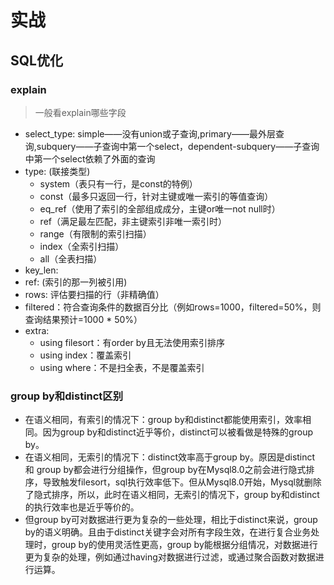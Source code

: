 # 实战
## SQL优化
### explain
> 一般看explain哪些字段
- select_type: simple——没有union或子查询,primary——最外层查询,subquery——子查询中第一个select，dependent-subquery——子查询中第一个select依赖了外面的查询
- type: (联接类型)
  - system（表只有一行，是const的特例）
  - const（最多只返回一行，针对主键或唯一索引的等值查询）
  - eq_ref（使用了索引的全部组成成分，主键or唯一not null时）
  - ref（满足最左匹配，非主键索引非唯一索引时）
  - range（有限制的索引扫描）
  - index（全索引扫描）
  - all（全表扫描）
- key_len: 
- ref: (索引的那一列被引用)
- rows: 评估要扫描的行（非精确值）
- filtered：符合查询条件的数据百分比（例如rows=1000，filtered=50%，则查询结果预计=1000 * 50%）
- extra: 
  - using filesort：有order by且无法使用索引排序
  - using index：覆盖索引
  - using where：不是扫全表，不是覆盖索引

### group by和distinct区别
- 在语义相同，有索引的情况下：group by和distinct都能使用索引，效率相同。因为group by和distinct近乎等价，distinct可以被看做是特殊的group by。
- 在语义相同，无索引的情况下：distinct效率高于group by。原因是distinct 和 group by都会进行分组操作，但group by在Mysql8.0之前会进行隐式排序，导致触发filesort，sql执行效率低下。但从Mysql8.0开始，Mysql就删除了隐式排序，所以，此时在语义相同，无索引的情况下，group by和distinct的执行效率也是近乎等价的。
- 但group by可对数据进行更为复杂的一些处理，相比于distinct来说，group by的语义明确。且由于distinct关键字会对所有字段生效，在进行复合业务处理时，group by的使用灵活性更高，group by能根据分组情况，对数据进行更为复杂的处理，例如通过having对数据进行过滤，或通过聚合函数对数据进行运算。